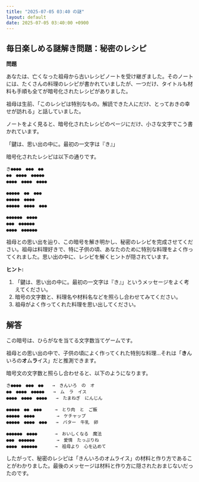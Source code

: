 ```yaml
---
title: "2025-07-05 03:40 の謎"
layout: default
date: 2025-07-05 03:40:00 +0900
---
```

## 毎日楽しめる謎解き問題：秘密のレシピ

**問題**

あなたは、亡くなった祖母から古いレシピノートを受け継ぎました。そのノートには、たくさんの料理のレシピが書かれていましたが、一つだけ、タイトルも材料も手順も全てが暗号化されたレシピがありました。

祖母は生前、「このレシピは特別なもの。解読できた人にだけ、とっておきの幸せが訪れる」と話していました。

ノートをよく見ると、暗号化されたレシピのページにだけ、小さな文字でこう書かれています。

「鍵は、思い出の中に。最初の一文字は『き』」

暗号化されたレシピは以下の通りです。

```
き●●●●　●●●　●●
●●　●●●●　●●●●●
●●●●　●●●●　●●●●

●●●●●　●●　●●●
●●●●●　●●●●
●●●●●　●●●●　●●●

●●●●●●　●●●●
●●●　●●●●●●
●●●●　●●●●●●
```

祖母との思い出を辿り、この暗号を解き明かし、秘密のレシピを完成させてください。祖母は料理好きで、特に子供の頃、あなたのために特別な料理をよく作ってくれました。思い出の中に、レシピを解くヒントが隠されています。

**ヒント:**

1.  「鍵は、思い出の中に。最初の一文字は『き』」というメッセージをよく考えてください。
2.  暗号の文字数と、料理名や材料名などを照らし合わせてみてください。
3.  祖母がよく作ってくれた料理を思い出してください。

## 解答

この暗号は、ひらがなを当てる文字数当てゲームです。

祖母との思い出の中で、子供の頃によく作ってくれた特別な料理…それは「**き**んいろの**オ**ム**ラ**イス」だと推測できます。

暗号文の文字数と照らし合わせると、以下のようになります。

```
き●●●●　●●●　●●　　→　きんいろ　の　オ
●●　●●●●　●●●●●　　→　ム　ラ　イス
●●●●　●●●●　●●●●　　→　たまねぎ　にんじん

●●●●●　●●　●●●　　　→　とり肉　と　ご飯
●●●●●　●●●●　　　　　→　ケチャップ
●●●●●　●●●●　●●●　　→　バター　牛乳　卵

●●●●●●　●●●●　　　　→　おいしくなる　魔法
●●●　●●●●●●　　　　　→　愛情　たっぷりね
●●●●　●●●●●●　　　　→　祖母より　心を込めて
```

したがって、秘密のレシピは「きんいろのオムライス」の材料と作り方であることがわかりました。最後のメッセージは材料と作り方に隠されたおまじないだったのです。
